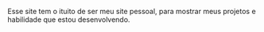 Esse site tem o ituito de ser meu site pessoal, para mostrar meus projetos e habilidade que estou desenvolvendo.
